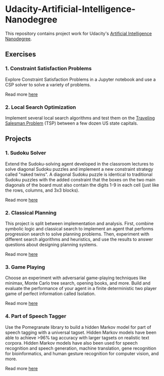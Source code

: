 # Udacity-Artificial-Intelligence-Nanodegree

This repository contains project work for Udacity's [Artificial Intelligence Nanodegree](https://www.udacity.com/course/ai-artificial-intelligence-nanodegree--nd898).

## Exercises

### 1. Constraint Satisfaction Problems
Explore Constraint Satisfaction Problems in a Jupyter notebook and use a CSP solver to solve a variety of problems.

Read more [here](/Exercises/1_Constraint%20Satisfaction)


### 2. Local Search Optimization

Implement several local search algorithms and test them on the [Traveling Salesman Problem](https://en.wikipedia.org/wiki/Travelling_salesman_problem) (TSP) between a few dozen US state capitals.


## Projects

### 1. Sudoku Solver
Extend the Sudoku-solving agent developed in the classroom lectures to solve diagonal Sudoku puzzles and implement a new constraint strategy called "naked twins". A diagonal Sudoku puzzle is identical to traditional Sudoku puzzles with the added constraint that the boxes on the two main diagonals of the board must also contain the digits 1-9 in each cell (just like the rows, columns, and 3x3 blocks).

Read more [here](/Projects/1_Sudoku)


### 2. Classical Planning
This project is split between implementation and analysis. First, combine symbolic logic and classical search to implement an agent that performs progression search to solve planning problems. Then, experiment with different search algorithms and heuristics, and use the results to answer questions about designing planning systems.

Read more [here](/Projects/2_Classical%20Planning)


### 3. Game Playing
Choose an experiment with adversarial game-playing techniques like minimax, Monte Carlo tree search, opening books, and more.  Build and evaluate the performance of your agent in a finite deterministic two player game of perfect information called Isolation.

Read more [here](/Projects/3_Adversarial%20Search)


### 4. Part of Speech Tagger

Use the Pomegranate library to build a hidden Markov model for part of speech tagging with a universal tagset. Hidden Markov models have been able to achieve >96% tag accuracy with larger tagsets on realistic text corpora. Hidden Markov models have also been used for speech recognition and speech generation, machine translation, gene recognition for bioinformatics, and human gesture recognition for computer vision, and more.

Read more [here](/Projects/4_HMM%20Tagger)
